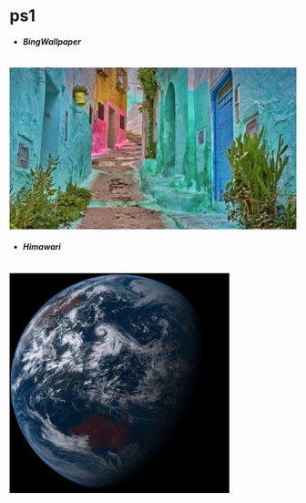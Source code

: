 # ps1

- ##### BingWallpaper 
<!-- MARKDOWN-AUTO-DOCS:START (CODE:src=./BingWallpaper/timestamp) -->
<!-- The below code snippet is automatically added from https://raw.githubusercontent.com/milankomaj/ps1/main/BingWallpaper/timestamp -->
```txt
```
<!-- MARKDOWN-AUTO-DOCS:END -->
<img src="BingWallpaper/latest.jpg" width="700" height="auto" title="👉  BingWallpaper  👈">

- ##### Himawari 
<!-- MARKDOWN-AUTO-DOCS:START (CODE:src=./Himawari/timestamp) -->
<!-- The below code snippet is automatically added from https://raw.githubusercontent.com/milankomaj/ps1/main/Himawari/timestamp -->
```txt
```
<!-- MARKDOWN-AUTO-DOCS:END --> 
<img src="Himawari/latest.jpg" width="auto" height="386" title="👉  Himawari  👈">


